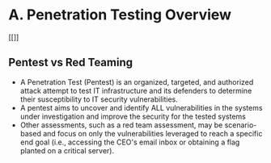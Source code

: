 # A. Penetration Testing Overview
[[]]
## Pentest vs Red Teaming

- A Penetration Test (Pentest) is an organized, targeted, and authorized attack attempt to test IT infrastructure and its defenders to determine their susceptibility to IT security vulnerabilities.
- A pentest aims to uncover and identify ALL vulnerabilities in the systems under investigation and improve the security for the tested systems
- Other assessments, such as a red team assessment, may be scenario-based and focus on only the vulnerabilities leveraged to reach a specific end goal (i.e., accessing the CEO's email inbox or obtaining a flag planted on a critical server).